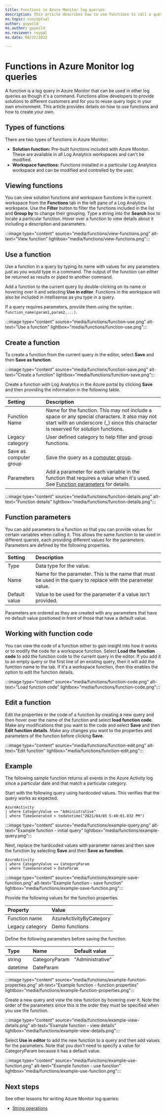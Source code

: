 ```yaml
---
title: Functions in Azure Monitor log queries
description: This article describes how to use functions to call a query from another log query in Azure Monitor.
ms.topic: conceptual
author: guywild
ms.author: guywild
ms.reviewer: roygal
ms.date: 06/22/2022

---
```


# Functions in Azure Monitor log queries
A function is a log query in Azure Monitor that can be used in other log queries as though it's a command. Functions allow developers to provide solutions to different customers and for you to reuse query logic in your own environment. This article provides details on how to use functions and how to create your own.

## Types of functions
There are two types of functions in Azure Monitor:

- **Solution function:** Pre-built functions included with Azure Monitor. These are available in all Log Analytics workspaces and can't be modified.
- **Workspace functions:** Functions installed in a particular Log Analytics workspace and can be modified and controlled by the user.

## Viewing functions
You can view solution functions and workspace functions in the current workspace from the **Functions** tab in the left pane of a Log Analytics workspace. Use the **Filter** button to filter the functions included in the list and **Group by** to change their grouping. Type a string into the **Search** box to locate a particular function. Hover over a function to view details about it including a description and parameters.

:::image type="content" source="media/functions/view-functions.png" alt-text="View function" lightbox="media/functions/view-functions.png":::

## Use a function
Use a function in a query by typing its name with values for any parameters just as you would type in a command. The output of the function can either be returned as results or piped to another command.

Add a function to the current query by double-clicking on its name or hovering over it and selecting **Use in editor**. Functions in the workspace will also be included in intellisense as you type in a query. 

If a query requires parameters, provide them using the syntax: `function_name(param1,param2,...)`.

:::image type="content" source="media/functions/function-use.png" alt-text="Use a function" lightbox="media/functions/function-use.png":::

## Create a function
To create a function from the current query in the editor, select **Save** and then **Save as function**. 

:::image type="content" source="media/functions/function-save.png" alt-text="Create a function" lightbox="media/functions/function-save.png":::

Create a function with Log Analytics in the Azure portal by clicking **Save** and then providing the information in the following table.

| Setting | Description |
|:---|:---|
| Function Name  | Name for the function. This may not include a space or any special characters. It also may not start with an underscore (_) since this character is reserved for solution functions. |
| Legacy category | User defined category to help filter and group functions.   |
| Save as computer group | Save the query as a [computer group](computer-groups.md).  |
| Parameters | Add a parameter for each variable in the function that requires a value when it's used. See [Function parameters](#function-parameters) for details. |

:::image type="content" source="media/functions/function-details.png" alt-text="Function details" lightbox="media/functions/function-details.png":::

## Function parameters 
You can add parameters to a function so that you can provide values for certain variables when calling it. This allows the same function to be used in different queries, each providing different values for the parameters. Parameters are defined by the following properties.

| Setting | Description |
|:---|:---|
| Type  | Data type for the value. |
| Name  | Name for the parameter. This is the name that must be used in the query to replace with the parameter value.  |
| Default value | Value to be used for the parameter if a value isn't provided. |

Parameters are ordered as they are created with any parameters that have no default value positioned in front of those that have a default value.

## Working with function code
You can view the code of a function either to gain insight into how it works or to modify the code for a workspace function. Select **Load the function code** to add the function code to the current query in the editor. If you add it to an empty query or the first line of an existing query, then it will add the function name to the tab. If it's a workspace function, then this enables the option to edit the function details.

:::image type="content" source="media/functions/function-code.png" alt-text="Load function code" lightbox="media/functions/function-code.png":::

## Edit a function
Edit the properties or the code of a function by creating a new query and then hover over the name of the function and select **load function code**. Make any modifications that you want to the code and select **Save** and then **Edit function details**. Make any changes you want to the properties and parameters of the function before clicking **Save**.

:::image type="content" source="media/functions/function-edit.png" alt-text="Edit function" lightbox="media/functions/function-edit.png":::
## Example
The following sample function returns all events in the Azure Activity log since a particular date and that match a particular category. 

Start with the following query using hardcoded values. This verifies that the query works as expected.

```Kusto
AzureActivity
| where CategoryValue == "Administrative"
| where TimeGenerated > todatetime("2021/04/05 5:40:01.032 PM")
```

:::image type="content" source="media/functions/example-query.png" alt-text="Example function - initial query" lightbox="media/functions/example-query.png":::

Next, replace the hardcoded values with parameter names and then save the function by selecting **Save** and then **Save as function**.

```Kusto
AzureActivity
| where CategoryValue == CategoryParam
| where TimeGenerated > DateParam
```

:::image type="content" source="media/functions/example-save-function.png" alt-text="Example function - save function" lightbox="media/functions/example-save-function.png":::

 Provide the following values for the function properties.

| Property | Value |
|:---|:---|
| Function name | AzureActivityByCategory |
| Legacy category | Demo functions |

Define the following parameters before saving the function.

| Type | Name | Default value |
|:---|:---|:---|
| string   | CategoryParam | "Administrative" |
| datetime | DateParam     | |

:::image type="content" source="media/functions/example-function-properties.png" alt-text="Example function - function properties" lightbox="media/functions/example-function-properties.png":::

Create a new query and view the new function by hovering over it. Note the order of the parameters since this is the order they must be specified when you use the function.

:::image type="content" source="media/functions/example-view-details.png" alt-text="Example function - view details" lightbox="media/functions/example-view-details.png":::

Select **Use in editor** to add the new function to a query and then add values for the parameters. Note that you don't need to specify a value for CategoryParam because it has a default value.

:::image type="content" source="media/functions/example-use-function.png" alt-text="Example function - use function" lightbox="media/functions/example-use-function.png":::



## Next steps
See other lessons for writing Azure Monitor log queries:

- [String operations](/azure/data-explorer/kusto/query/samples?&pivots=azuremonitor#string-operations)

